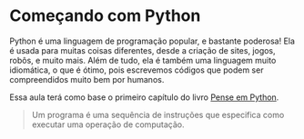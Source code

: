 # Começando com Python

Python é uma linguagem de programação popular, e bastante poderosa! Ela é usada para muitas coisas diferentes, desde a criação de sites, jogos, robôs, e muito mais. Além de tudo, ela é também uma linguagem muito idiomática, o que é ótimo, pois escrevemos códigos que podem ser compreendidos muito bem por humanos.

Essa aula terá como base o primeiro capítulo do livro [Pense em Python](https://penseallen.github.io/PensePython2e/01-jornada.html).

> Um programa é uma sequência de instruções que especifica como executar uma operação de computação.
